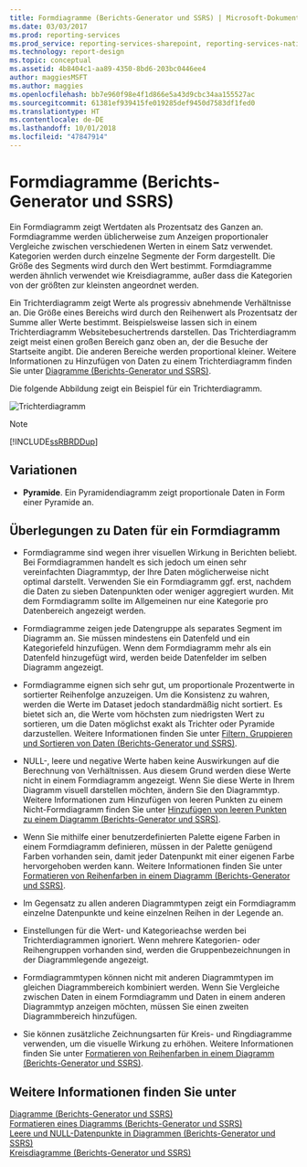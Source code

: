 ```yaml
---
title: Formdiagramme (Berichts-Generator und SSRS) | Microsoft-Dokumentation
ms.date: 03/03/2017
ms.prod: reporting-services
ms.prod_service: reporting-services-sharepoint, reporting-services-native
ms.technology: report-design
ms.topic: conceptual
ms.assetid: 4b8404c1-aa89-4350-8bd6-203bc0446ee4
author: maggiesMSFT
ms.author: maggies
ms.openlocfilehash: bb7e960f98e4f1d866e5a43d9cbc34aa155527ac
ms.sourcegitcommit: 61381ef939415fe019285def9450d7583df1fed0
ms.translationtype: HT
ms.contentlocale: de-DE
ms.lasthandoff: 10/01/2018
ms.locfileid: "47847914"
---
```

# <a name="shape-charts-report-builder-and-ssrs"></a>Formdiagramme (Berichts-Generator und SSRS)
  Ein Formdiagramm zeigt Wertdaten als Prozentsatz des Ganzen an. Formdiagramme werden üblicherweise zum Anzeigen proportionaler Vergleiche zwischen verschiedenen Werten in einem Satz verwendet. Kategorien werden durch einzelne Segmente der Form dargestellt. Die Größe des Segments wird durch den Wert bestimmt. Formdiagramme werden ähnlich verwendet wie Kreisdiagramme, außer dass die Kategorien von der größten zur kleinsten angeordnet werden.  
  
 Ein Trichterdiagramm zeigt Werte als progressiv abnehmende Verhältnisse an. Die Größe eines Bereichs wird durch den Reihenwert als Prozentsatz der Summe aller Werte bestimmt. Beispielsweise lassen sich in einem Trichterdiagramm Websitebesuchertrends darstellen. Das Trichterdiagramm zeigt meist einen großen Bereich ganz oben an, der die Besuche der Startseite angibt. Die anderen Bereiche werden proportional kleiner. Weitere Informationen zu Hinzufügen von Daten zu einem Trichterdiagramm finden Sie unter [Diagramme &#40;Berichts-Generator und SSRS&#41;](../../reporting-services/report-design/charts-report-builder-and-ssrs.md).  
  
 Die folgende Abbildung zeigt ein Beispiel für ein Trichterdiagramm.  
  
 ![Trichterdiagramm](../../reporting-services/report-design/media/rs-funnelchart.gif "Funnel chart")  
  
> [!NOTE]  
>  [!INCLUDE[ssRBRDDup](../../includes/ssrbrddup-md.md)]  
  
## <a name="variations"></a>Variationen  
  
-   **Pyramide**. Ein Pyramidendiagramm zeigt proportionale Daten in Form einer Pyramide an.  
  
## <a name="data-considerations-for-shape-charts"></a>Überlegungen zu Daten für ein Formdiagramm  
  
-   Formdiagramme sind wegen ihrer visuellen Wirkung in Berichten beliebt. Bei Formdiagrammen handelt es sich jedoch um einen sehr vereinfachten Diagrammtyp, der Ihre Daten möglicherweise nicht optimal darstellt. Verwenden Sie ein Formdiagramm ggf. erst, nachdem die Daten zu sieben Datenpunkten oder weniger aggregiert wurden. Mit dem Formdiagramm sollte im Allgemeinen nur eine Kategorie pro Datenbereich angezeigt werden.  
  
-   Formdiagramme zeigen jede Datengruppe als separates Segment im Diagramm an. Sie müssen mindestens ein Datenfeld und ein Kategoriefeld hinzufügen. Wenn dem Formdiagramm mehr als ein Datenfeld hinzugefügt wird, werden beide Datenfelder im selben Diagramm angezeigt.  
  
-   Formdiagramme eignen sich sehr gut, um proportionale Prozentwerte in sortierter Reihenfolge anzuzeigen. Um die Konsistenz zu wahren, werden die Werte im Dataset jedoch standardmäßig nicht sortiert. Es bietet sich an, die Werte vom höchsten zum niedrigsten Wert zu sortieren, um die Daten möglichst exakt als Trichter oder Pyramide darzustellen. Weitere Informationen finden Sie unter [Filtern, Gruppieren und Sortieren von Daten &#40;Berichts-Generator und SSRS&#41;](../../reporting-services/report-design/filter-group-and-sort-data-report-builder-and-ssrs.md).  
  
-   NULL-, leere und negative Werte haben keine Auswirkungen auf die Berechnung von Verhältnissen. Aus diesem Grund werden diese Werte nicht in einem Formdiagramm angezeigt. Wenn Sie diese Werte in Ihrem Diagramm visuell darstellen möchten, ändern Sie den Diagrammtyp. Weitere Informationen zum Hinzufügen von leeren Punkten zu einem Nicht-Formdiagramm finden Sie unter [Hinzufügen von leeren Punkten zu einem Diagramm (Berichts-Generator und SSRS)](../../reporting-services/report-design/add-empty-points-to-a-chart-report-builder-and-ssrs.md).  
  
-   Wenn Sie mithilfe einer benutzerdefinierten Palette eigene Farben in einem Formdiagramm definieren, müssen in der Palette genügend Farben vorhanden sein, damit jeder Datenpunkt mit einer eigenen Farbe hervorgehoben werden kann. Weitere Informationen finden Sie unter [Formatieren von Reihenfarben in einem Diagramm &#40;Berichts-Generator und SSRS&#41;](../../reporting-services/report-design/formatting-series-colors-on-a-chart-report-builder-and-ssrs.md).  
  
-   Im Gegensatz zu allen anderen Diagrammtypen zeigt ein Formdiagramm einzelne Datenpunkte und keine einzelnen Reihen in der Legende an.  
  
-   Einstellungen für die Wert- und Kategorieachse werden bei Trichterdiagrammen ignoriert. Wenn mehrere Kategorien- oder Reihengruppen vorhanden sind, werden die Gruppenbezeichnungen in der Diagrammlegende angezeigt.  
  
-   Formdiagrammtypen können nicht mit anderen Diagrammtypen im gleichen Diagrammbereich kombiniert werden. Wenn Sie Vergleiche zwischen Daten in einem Formdiagramm und Daten in einem anderen Diagrammtyp anzeigen möchten, müssen Sie einen zweiten Diagrammbereich hinzufügen.  
  
-   Sie können zusätzliche Zeichnungsarten für Kreis- und Ringdiagramme verwenden, um die visuelle Wirkung zu erhöhen. Weitere Informationen finden Sie unter [Formatieren von Reihenfarben in einem Diagramm (Berichts-Generator und SSRS)](../../reporting-services/report-design/formatting-series-colors-on-a-chart-report-builder-and-ssrs.md).  
  
## <a name="see-also"></a>Weitere Informationen finden Sie unter  
 [Diagramme &#40;Berichts-Generator und SSRS&#41;](../../reporting-services/report-design/charts-report-builder-and-ssrs.md)   
 [Formatieren eines Diagramms &#40;Berichts-Generator und SSRS&#41;](../../reporting-services/report-design/formatting-a-chart-report-builder-and-ssrs.md)   
 [Leere und NULL-Datenpunkte in Diagrammen (Berichts-Generator und SSRS)](../../reporting-services/report-design/empty-and-null-data-points-in-charts-report-builder-and-ssrs.md)   
 [Kreisdiagramme &#40;Berichts-Generator und SSRS&#41;](../../reporting-services/report-design/pie-charts-report-builder-and-ssrs.md)  
  
  
